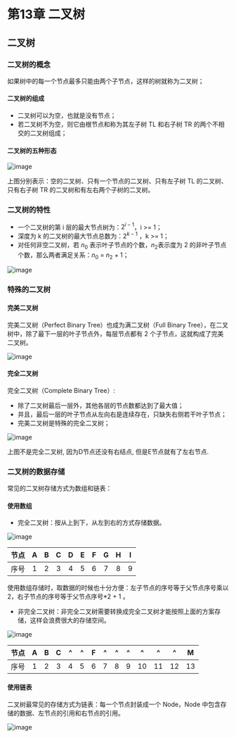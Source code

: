 # 第13章 二叉树

## 二叉树

### 二叉树的概念

如果树中的每一个节点最多只能由两个子节点，这样的树就称为二叉树；

#### 二叉树的组成

- 二叉树可以为空，也就是没有节点；
- 若二叉树不为空，则它由根节点和称为其左子树 TL 和右子树 TR 的两个不相交的二叉树组成；

#### 二叉树的五种形态

![image](https://cdn.jsdelivr.net/gh/XPoet/image-hosting@master/JavaScript-数据结构与算法/image.15ycsg4fqoio.png)

上图分别表示：空的二叉树、只有一个节点的二叉树、只有左子树 TL 的二叉树、只有右子树 TR 的二叉树和有左右两个子树的二叉树。

### 二叉树的特性

- 一个二叉树的第 i 层的最大节点树为：$2^{i-1}$，i >= 1；
- 深度为 k 的二叉树的最大节点总数为：$2^{k-1}$ ，k >= 1；
- 对任何非空二叉树，若 $n_{0}$ 表示叶子节点的个数，$n_{2}$表示度为 2 的非叶子节点个数，那么两者满足关系：$n_{0}$ = $n_{2}$ + 1；

![image](https://cdn.jsdelivr.net/gh/dragon-liu/picBed@master/img/image.1l60fwgpefog.png)

### 特殊的二叉树

#### 完美二叉树

完美二叉树（Perfect Binary Tree）也成为满二叉树（Full Binary Tree），在二叉树中，除了最下一层的叶子节点外，每层节点都有 2 个子节点，这就构成了完美二叉树。

![image](https://cdn.jsdelivr.net/gh/dragon-liu/picBed@master/img/image.3zc4cgezhm00.png)

#### 完全二叉树

完全二叉树（Complete Binary Tree）:

- 除了二叉树最后一层外，其他各层的节点数都达到了最大值；
- 并且，最后一层的叶子节点从左向右是连续存在，只缺失右侧若干叶子节点；
- 完美二叉树是特殊的完全二叉树；

![image](https://cdn.jsdelivr.net/gh/dragon-liu/picBed@master/img/image.1lbmhmuki04g.png)

上图不是完全二叉树, 因为D节点还没有右结点, 但是E节点就有了左右节点.

### 二叉树的数据存储

常见的二叉树存储方式为数组和链表：

#### 使用数组

- 完全二叉树：按从上到下，从左到右的方式存储数据。

![image](https://cdn.jsdelivr.net/gh/XPoet/image-hosting@master/JavaScript-数据结构与算法/image.29w4k62b51og.png)

| 节点 |  A  |  B  |  C  |  D  |  E  |  F  |  G  |  H  |  I  |
| :--: | :-: | :-: | :-: | :-: | :-: | :-: | :-: | :-: | :-: |
| 序号 |  1  |  2  |  3  |  4  |  5  |  6  |  7  |  8  |  9  |

使用数组存储时，取数据的时候也十分方便：左子节点的序号等于父节点序号乘以2，右子节点的序号等于父节点序号*2 + 1 。

- 非完全二叉树：非完全二叉树需要转换成完全二叉树才能按照上面的方案存储，这样会浪费很大的存储空间。

![image](https://cdn.jsdelivr.net/gh/XPoet/image-hosting@master/JavaScript-数据结构与算法/image.4jgiq6r2xee0.png)

| 节点 |  A  |  B  |  C  |  ^  |  ^  |  F  |  ^  |  ^  |  ^  |  ^  |  ^  |  ^  |  M  |
| :--: | :-: | :-: | :-: | :-: | :-: | :-: | :-: | :-: | :-: | :-: | :-: | :-: | :-: |
| 序号 |  1  |  2  |  3  |  4  |  5  |  6  |  7  |  8  |  9  | 10  | 11  | 12  | 13  |

#### 使用链表

二叉树最常见的存储方式为链表：每一个节点封装成一个 Node，Node 中包含存储的数据、左节点的引用和右节点的引用。

![image](https://cdn.jsdelivr.net/gh/XPoet/image-hosting@master/JavaScript-数据结构与算法/image.2mlscfad5420.png)

